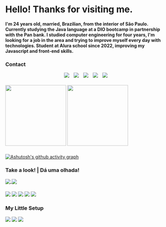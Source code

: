 # Hello! Thanks for visiting me.
#### I'm 24 years old, married, Brazilian, from the interior of São Paulo. Currently studying the Java language at a DIO bootcamp in partnership with the Pan bank. I studied computer engineering for four years, I'm looking for a job in the area and trying to improve myself every day with technologies. Student at Alura school since 2022, improving my Javascript and front-end skills.

### Contact
<div style="display:flex; gap:1em; align-items:center; justify-content:center"> 
  <a href="https://www.instagram.com/sr.jhones_/" target="_blank"> 
  <img src="https://img.shields.io/badge/Instagram-E4405F?style=for-the-badge&logo=instagram&logoColor=white " > </a>
  
  <a href="mailto:cassio.bjhones@gmail.com" >
  <img src="https://img.shields.io/badge/Gmail-D14836?style=for-the-badge&logo=gmail&logoColor=white" ></a>
  
  <a href="https://www.linkedin.com/in/cassio-bjhones/" target="_blank"> 
  <img src="https://img.shields.io/badge/LinkedIn-0077B5?style=for-the-badge&logo=linkedin&logoColor=white" > </a>

  <a href="https://twitter.com/Sr_Jhones_" target="_blank"> 
  <img src="https://img.shields.io/badge/Twitter-1DA1F2?style=for-the-badge&logo=twitter&logoColor=white" > </a>
  
  <a href="https://www.behance.net/newwaydesign?tracking_source=search_users|NEW%20WAY%20DESIGN" target="_blank">
  <img src="https://img.shields.io/badge/-Behance-blue?style=for-the-badge&logo=behance&logoColor=white" > </a>
</div>

###

<div> <!-- --TOP LANGS--TOP LANGS-- -->
  <img src="https://github-readme-stats.vercel.app/api/top-langs/?username=CassioJhones&layout=compact&theme=merko&langs_count=5" height="190em"/>
  <img src="https://github-readme-stats.vercel.app/api?username=CassioJhones&show_icons=true&theme=merko&count_private=true" height="190em"/>
</div> <!-- --TOP LANGS--TOP LANGS-- -->

###


###
<!-- --ACTIVITY--ACTIVITY--ACTIVITY-- -->
[![Ashutosh's github activity graph](https://github-readme-activity-graph.cyclic.app/graph?username=CassioJhones&bg_color=0a0f0b&color=abd200&line=68b587&point=b7d364&area=true&hide_border=true)](https://github.com/ashutosh00710/github-readme-activity-graph)
<!-- --ACTIVITY--ACTIVITY--ACTIVITY-- -->


<!-- --REPOS EXTRAS----REPOS EXTRAS-- -->
### Take a look!  |  Dá uma olhada!
<a href="https://github.com/CassioJhones/AboutMe">
  <img align="center" src="https://github-readme-stats.vercel.app/api/pin/?username=CassioJhones&repo=AboutMe&theme=merko" />
</a>
<a href="https://github.com/CassioJhones/Robotron">
  <img align="center" src="https://github-readme-stats.vercel.app/api/pin/?username=CassioJhones&repo=Robotron&theme=merko" />
</a>   <!-- --REPOS EXTRAS----REPOS EXTRAS-- -->

### 

<!-- --HABILITY-- --HABILITY-- -->
<div>
  <img src="https://img.shields.io/badge/JavaScript-F7DF1E?style=for-the-badge&logo=javascript&logoColor=black" > 
  <img src="https://img.shields.io/badge/HTML5-E34F26?style=for-the-badge&logo=html5&logoColor=white " >
  <img src="https://img.shields.io/badge/CSS3-1572B6?style=for-the-badge&logo=css3&logoColor=white " >
  <img src="https://img.shields.io/badge/Java-ED8B00?style=for-the-badge&logo=openjdk&logoColor=white " >
  <img src="https://img.shields.io/badge/GIT-E44C30?style=for-the-badge&logo=git&logoColor=white " >
</div>
<!-- --HABILITY-- --HABILITY-- -->

<!-- --SETUP-- --SETUP-- -->
### My Little Setup
<div>
  <img src="https://img.shields.io/badge/Windows_10-Samsung_Expert_-0078D6?style=for-the-badge&logo=windows&logoColor=white" > 
  <img src="https://img.shields.io/badge/Intel-Core_i5_7th_Gen-0071C5?style=for-the-badge&logo=intel&logoColor=white" >
  <img src="https://img.shields.io/badge/NVIDIA-GEFORCE_920MX-76B900?style=for-the-badge&logo=nvidia&logoColor=white" >
</div>
<!-- --SETUP-- --SETUP-- -->
